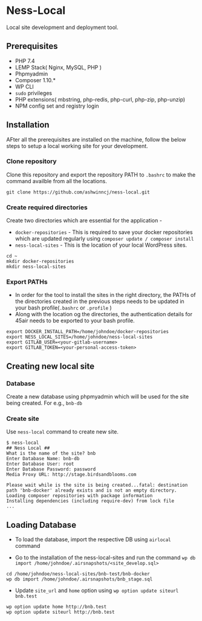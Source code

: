 # Ness-Local 
Local site development and deployment tool.

## 

## Prerequisites
- PHP 7.4
- LEMP Stack( Nginx, MySQL, PHP )
- Phpmyadmin
- Composer 1.10.*
- WP CLI
- `sudo` privileges
- PHP extensions( mbstring, php-redis, php-curl, php-zip, php-unzip)
- NPM config set and registry login

## Installation

AFter all the prerequisites are installed on the machine, follow the below steps to setup a local working site for your development.

### Clone repository
Clone this repository and export the repository PATH to `.bashrc` to make the command availble from all the locations.
```
git clone https://github.com/ashwinncj/ness-local.git
```

### Create required directories
Create two directories which are essential for the application -
* `docker-repositories` - This is required to save your docker repositories which are updated regularly using `composer update / composer install`
* `ness-local-sites` - This is the location of your local WordPress sites.

``` 
cd ~
mkdir docker-repositories
mkdir ness-local-sites
```

### Export PATHs 
* In order for the tool to install the sites in the right directory, the PATHs of the directories created in the previous steps needs to be updated in your bash profile(`.bashrc` or `.profile` )
* Along with the location og the directories, the authentication details for 45air needs to be exported to your bash profile.

```
export DOCKER_INSTALL_PATH=/home/johndoe/docker-repositories
export NESS_LOCAL_SITES=/home/johndoe/ness-local-sites
export GITLAB_USER=<your-gitlab-username>
export GITLAB_TOKEN=<your-personal-access-token>
```
## Creating new local site

### Database
Create a new database using phpmyadmin which will be used for the site being created. For e.g., `bnb-db`

### Create site
Use `ness-local` command to create new site.
```
$ ness-local
## Ness Local ##
What is the name of the site? bnb
Enter Database Name: bnb-db
Enter Database User: root
Enter Database Password: password
Media Proxy URL: http://stage.birdsandblooms.com

Please wait while is the site is being created...fatal: destination path 'bnb-docker' already exists and is not an empty directory.
Loading composer repositories with package information
Installing dependencies (including require-dev) from lock file
...

```
## Loading Database

* To load the database, import the respective DB using `airlocal` command

* Go to the installation of the ness-local-sites and run the command `wp db import /home/johndoe/.airsnapshots/<site_develop.sql>`

```
cd /home/johndoe/ness-local-sites/bnb-test/bnb-docker
wp db import /home/johndoe/.airsnapshots/bnb_stage.sql
```

* Update `site_url` and `home` option using `wp option update siteurl bnb.test`

```
wp option update home http://bnb.test
wp option update siteurl http://bnb.test
```